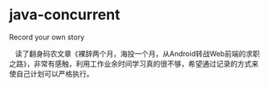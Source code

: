 # java-concurrent
Record your own story

    读了翻身码农文章《裸辞两个月，海投一个月，从Android转战Web前端的求职之路》，非常有感触，利用工作业余时间学习真的很不够，希望通过记录的方式来使自己计划可以严格执行。
